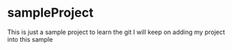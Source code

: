 # sampleProject
This is just a sample project to learn the git
I will keep on adding my project into this sample
